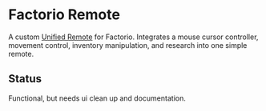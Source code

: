 # Factorio Remote
A custom [Unified Remote](https://www.unifiedremote.com) for Factorio. Integrates a mouse cursor controller, movement control, inventory manipulation, and research into one simple remote.

## Status
Functional, but needs ui clean up and documentation.


